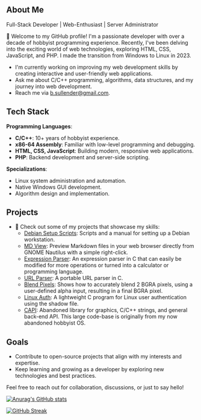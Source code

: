 ## About Me

Full-Stack Developer | Web-Enthusiast | Server Administrator

👋 Welcome to my GitHub profile! I'm a passionate developer with over a decade of hobbyist programming experience. Recently, I've been delving into the exciting world of web technologies, exploring HTML, CSS, JavaScript, and PHP. I made the transition from Windows to Linux in 2023.

- I'm currently working on improving my web development skills by creating interactive and user-friendly web applications.
- Ask me about C/C++ programming, algorithms, data structures, and my journey into web development.
- Reach me via [b.sullender@gmail.com](mailto:b.sullender@gmail.com).

## Tech Stack

**Programming Languages**:
- **C/C++**: 10+ years of hobbyist experience.
- **x86-64 Assembly**: Familiar with low-level programming and debugging.
- **HTML, CSS, JavaScript**: Building modern, responsive web applications.
- **PHP**: Backend development and server-side scripting.

**Specializations**:
- Linux system administration and automation.
- Native Windows GUI development.
- Algorithm design and implementation.

## Projects

- 🚀 Check out some of my projects that showcase my skills:
  - [Debian Setup Scripts](https://github.com/b-sullender/debian-setup): Scripts and a manual for setting up a Debian workstation.
  - [MD View](https://github.com/b-sullender/mdview): Preview Markdown files in your web browser directly from GNOME Nautilus with a simple right-click.
  - [Expression Parser](https://github.com/b-sullender/expression-parser): An expression parser in C that can easily be modified for more operations or turned into a calculator or programming language.
  - [URL Parser](https://github.com/b-sullender/url-parser): A portable URL parser in C.
  - [Blend Pixels](https://github.com/b-sullender/blend-pixels): Shows how to accurately blend 2 BGRA pixels, using a user-defined alpha input, resulting in a final BGRA pixel.
  - [Linux Auth](https://github.com/b-sullender/linux-auth): A lightweight C program for Linux user authentication using the shadow file.
  - [CAPI](https://github.com/b-sullender/CAPI): Abandoned library for graphics, C/C++ strings, and general back-end API. This large code-base is originally from my now abandoned hobbyist OS.

## Goals

- Contribute to open-source projects that align with my interests and expertise.
- Keep learning and growing as a developer by exploring new technologies and best practices.

Feel free to reach out for collaboration, discussions, or just to say hello!

[![Anurag's GitHub stats](https://github-readme-stats.vercel.app/api?username=b-sullender)](https://github.com/anuraghazra/github-readme-stats)

[![GitHub Streak](https://github-readme-streak-stats.herokuapp.com?user=b-sullender&theme=radical)](https://git.io/streak-stats)

